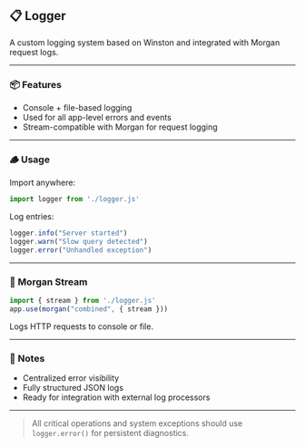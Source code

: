 ## 📋 Logger

A custom logging system based on Winston and integrated with Morgan request logs.

---

### 📦 Features

* Console + file-based logging
* Used for all app-level errors and events
* Stream-compatible with Morgan for request logging

---

### 🪵 Usage

Import anywhere:

```js
import logger from './logger.js'
```

Log entries:

```js
logger.info("Server started")
logger.warn("Slow query detected")
logger.error("Unhandled exception")
```

---

### 📡 Morgan Stream

```js
import { stream } from './logger.js'
app.use(morgan("combined", { stream }))
```

Logs HTTP requests to console or file.

---

### 🧠 Notes

* Centralized error visibility
* Fully structured JSON logs
* Ready for integration with external log processors

---

> All critical operations and system exceptions should use `logger.error()` for persistent diagnostics.